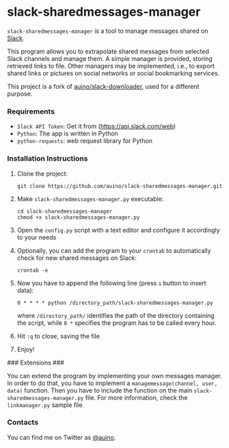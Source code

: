 # slack-sharedmessages-manager

`slack-sharedmessages-manager` is a tool to manage messages shared on [Slack](https://slack.com).

This program allows you to extrapolate shared messages from selected Slack channels and manage them.
A simple manager is provided, storing retrieved links to file.
Other managers may be implemented, i.e., to export shared links or pictures on social networks or social bookmarking services.

This project is a fork of [auino/slack-downloader](https://github.com/auino/slack-downloader), used for a different purpose.

### Requirements ###

* `Slack API Token`: Get it from (https://api.slack.com/web)
* `Python`: The app is written in Python
* `python-requests`: web request library for Python

### Installation Instructions ###

1. Clone the project:

   ```
   git clone https://github.com/auino/slack-sharedmessages-manager.git
   ```

2. Make `slack-sharedmessages-manager.py` executable:

   ```
   cd slack-sharedmessages-manager
   chmod +x slack-sharedmessages-manager.py
   ```

3. Open the `config.py` script with a text editor and configure it accordingly to your needs
4. Optionally, you can add the program to your `crontab` to automatically check for new shared messages on Slack:

   ```
   crontab -e
   ```

5. Now you have to append the following line (press `i` button to insert data):

   ```
   0 * * * * python /directory_path/slack-sharedmessages-manager.py
   ```

   where `/directory_path/` identifies the path of the directory containing the script, while `0 *` specifies the program has to be called every hour.
6. Hit `:q` to close, saving the file
7. Enjoy!

### Extensions ###

You can extend the program by implementing your own messages manager.
In order to do that, you have to implement a `managemessage(channel, user, data)` function.
Then you have to include the function on the main `slack-sharedmessages-manager.py` file.
For more information, check the `linkmanager.py` sample file.

### Contacts ###

You can find me on Twitter as [@auino](https://twitter.com/auino).
